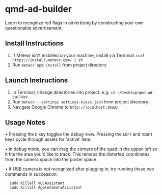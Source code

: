 # qmd-ad-builder
Learn to recognize red flags in advertising by constructing your own questionable advertisement.

## Install Instructions
1) If Meteor isn't installed on your machine, install via Terminal: `curl https://install.meteor.com/ | sh`
2) Run `meteor npm install` from project directory

## Launch Instructions
1) In Terminal, change directories into project. e.g. `cd ~/Desktop/qmd-ad-builder`
2) Run `meteor --settings settings-kiosk.json` from project directory.
3) Navigate Google Chrome to `http://localhost:3000/`


## Usage Notes
• Pressing the `D` key toggles the debug view. Pressing the `LEFT` and `RIGHT` keys cycle through assets for 'active' item.

• In debug mode, you can drag the corners of the quad in the upper-left so it fits the area you'd like to track. This remaps the distorted coordinates from the camera space into the poster space.

• If USB camera is not recognized after plugging in, try running these two commands in succession:
```
  sudo killall VDCAssistant
  sudo killall AppleCameraAssistant
```

